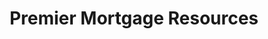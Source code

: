 ---
title: "Premier Mortgage Resources"
url: /hollister/premier-mortgage-resources/
shop: pawnbroker
---